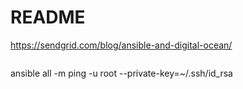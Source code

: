 # README
https://sendgrid.com/blog/ansible-and-digital-ocean/
```
```

ansible all -m ping -u root --private-key=~/.ssh/id_rsa